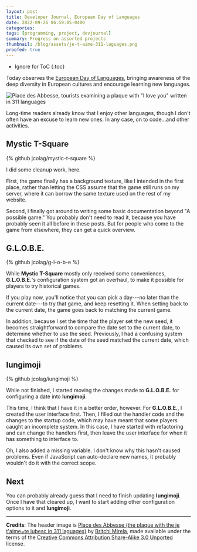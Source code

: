```yaml
---
layout: post
title: Developer Journal, European Day of Languages
date: 2022-09-26 06:59:05-0400
categories:
tags: [programming, project, devjournal]
summary: Progress on assorted projects
thumbnail: /blog/assets/je-t-aime-311-laguages.png
proofed: true
---
```


* Ignore for ToC
{:toc}

Today observes the [European Day of Languages](https://en.wikipedia.org/wiki/European_Day_of_Languages), bringing awareness of the deep diversity in European cultures and encourage learning new languages.

![Place des Abbesse, tourists examining a plaque with "I love you" written in 311 languages](/blog/assets/je-t-aime-311-laguages.png "Love is love, then disorder, it says.")

Long-time readers already know that I enjoy other languages, though I don't often have an excuse to learn new ones.  In any case, on to code...and other activities.

## Mystic T-Square

{% github jcolag/mystic-t-square %}

I did some cleanup work, here.

First, the game finally has a background texture, like I intended in the first place, rather than letting the CSS assume that the game still runs on my server, where it can borrow the same texture used on the rest of my website.

Second, I finally got around to writing some basic documentation beyond "A possible game."  You probably don't need to read it, because you have probably seen it all before in these posts.  But for people who come to the game from elsewhere, they can get a quick overview.

## G.L.O.B.E.

{% github jcolag/g-l-o-b-e %}

While **Mystic T-Square** mostly only received some conveniences, **G.L.O.B.E.**'s configuration system got an overhaul, to make it possible for players to try historical games.

If you play now, you'll notice that you can pick a day---no later than the current date---to try that game, and keep resetting it.  When setting back to the current date, the game goes back to matching the current game.

In addition, because I set the time that the player set the new seed, it becomes straightforward to compare the date set to the current date, to determine whether to use the seed.  Previously, I had a confusing system that checked to see if the date of the seed matched the current date, which caused its own set of problems.

## Iungimoji

{% github jcolag/iungimoji %}

While not finished, I started moving the changes made to **G.L.O.B.E.** for configuring a date into **Iungimoji**.

This time, I think that I have it in a better order, however.  For **G.L.O.B.E.**, I created the user interface first.  Then, I filled out the handler code and the changes to the startup code, which may have meant that some players caught an incomplete system.  In this case, I have started with refactoring and can change the handlers first, then leave the user interface for when it has something to interface to.

Oh, I also added a missing variable.  I don't know why this hasn't caused problems.  Even if JavaScript can auto-declare new names, it probably wouldn't do it with the correct scope.

## Next

You can probably already guess that I need to finish updating **Iungimoji**.  Once I have that cleared up, I want to start adding other configuration options to it and **Iungimoji**.

* * *

**Credits**:  The header image is [Place des Abbesse (the plaque with the je t'aime=te iubesc in 311 laguages)](https://commons.wikimedia.org/wiki/File:Place_des_Abbesse_(the_plaque_with_the_je_t%27aime%3Dte_iubesc_in_311_laguages).jpg) by [Britchi Mirela](https://commons.wikimedia.org/w/index.php?title=User:Britchi_Mirela&action=edit&redlink=1), made available under the terms of the [Creative Commons Attribution Share-Alike 3.0 Unported](https://creativecommons.org/licenses/by-sa/3.0/deed.en) license.
